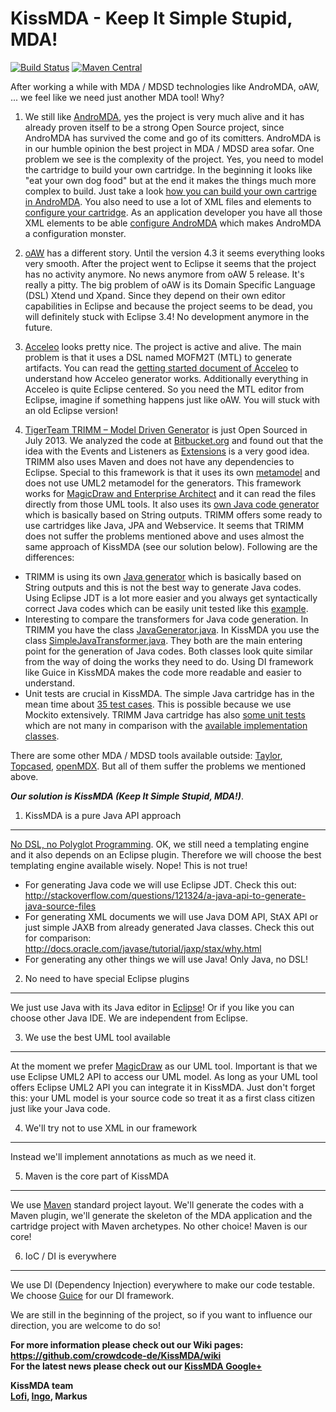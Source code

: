 KissMDA - Keep It Simple Stupid, MDA!
=====================================

[![Build Status](https://travis-ci.org/crowdcode-de/KissMDA.svg?branch=master)](https://travis-ci.org/crowdcode-de/KissMDA)
[![Maven Central](https://maven-badges.herokuapp.com/maven-central/de.crowdcode.kissmda.core/kissmda-core/badge.svg)](https://maven-badges.herokuapp.com/maven-central/de.crowdcode.kissmda.core/kissmda-core)

After working a while with MDA / MDSD technologies like AndroMDA, oAW, ... we feel like we need just another MDA tool!
Why?

1. We still like [AndroMDA](http://www.andromda.org), yes the project is very much alive and it has already proven itself to be a strong Open Source 
project, since AndroMDA has survived the come and go of its comitters. AndroMDA is in our humble opinion the best 
project in MDA / MDSD area sofar.
One problem we see is the complexity of the project. Yes, you need to model the cartridge to build your own cartridge. 
In the beginning it looks like "eat your own dog food" but at the end it makes the things much more complex to build. 
Just take a look [how you can build your own cartrige in AndroMDA](http://www.andromda.org/docs/andromda-documentation/steps-to-write-a-cartridge/index.html).
You also need to use a lot of XML files and elements to [configure your cartridge](http://www.andromda.org/docs/andromda-documentation/steps-to-write-a-cartridge/site9.html).
As an application developer you have all those XML elements to be able [configure AndroMDA](http://www.andromda.org/docs/configuration.html) 
which makes AndroMDA a configuration monster.

2. [oAW](http://www.openarchitectureware.org) has a different story. Until the version 4.3 it seems everything looks very smooth. After the project went 
to Eclipse it seems that the project has no activity anymore. No news anymore from oAW 5 release. 
It's really a pitty. The big problem of oAW is its Domain Specific Language (DSL) Xtend und Xpand. Since
they depend on their own editor capabilities in Eclipse and because the project seems to be dead, you will 
definitely stuck with Eclipse 3.4! No development anymore in the future.

3. [Acceleo](http://www.eclipse.org/acceleo) looks pretty nice. The project is active and alive. 
The main problem is that it uses a DSL named MOFM2T (MTL) to generate artifacts. You can read the [getting started document
of Acceleo](http://wiki.eclipse.org/Acceleo/Getting_Started) to understand how Acceleo generator works. Additionally everything in Acceleo is quite Eclipse centered.
So you need the MTL editor from Eclipse, imagine if something happens just like oAW. You will stuck with an old Eclipse
version!

4. [TigerTeam TRIMM – Model Driven Generator](http://trimm.tigerteam.dk) is just Open Sourced in July 2013.
We analyzed the code at [Bitbucket.org](https://bitbucket.org/tigerteam/trimm/src) and found out that the idea with the Events and Listeners as [Extensions](http://trimm.tigerteam.dk/trimm-java/trimm-java-extensions) is a very good idea.
TRIMM also uses Maven and does not have any dependencies to Eclipse. Special to this framework is that it uses its own [metamodel](http://goo.gl/MHIfLw) and does not use UML2 metamodel for the generators. 
This framework works for [MagicDraw and Enterprise Architect](http://goo.gl/Z5QQrq) and it can read the files directly from those UML tools. It also uses its [own Java code generator](http://goo.gl/A5HLEm) which is basically based on String outputs.
TRIMM offers some ready to use cartridges like Java, JPA and Webservice. It seems that TRIMM does not suffer the problems mentioned above and uses almost the same approach of KissMDA (see our solution below). Following are the differences:
  * TRIMM is using its own [Java generator](http://goo.gl/A5HLEm) which is basically based on String outputs and this is not the best way to generate Java codes. Using Eclipse JDT is a lot more easier and you always get syntactically correct Java codes which can be easily unit tested like this [example](http://goo.gl/Au42Ql).
  * Interesting to compare the transformers for Java code generation. In TRIMM you have the class [JavaGenerator.java](http://goo.gl/XpKQSM). In KissMDA you use the class [SimpleJavaTransformer.java](http://goo.gl/YuUVRS). 
They both are the main entering point for the generation of Java codes. Both classes look quite similar from the way of doing the works they need to do. Using DI framework like Guice in KissMDA makes the code more readable and easier to understand.
  * Unit tests are crucial in KissMDA. The simple Java cartridge has in the mean time about [35 test cases](http://goo.gl/6paF5M). This is possible because we use Mockito extensively. TRIMM Java cartridge has also [some unit tests](http://goo.gl/2PP9WP) which are not many in comparison with the [available implementation classes](http://goo.gl/FYDLhy).

There are some other MDA / MDSD tools available outside: [Taylor](http://taylor.sourceforge.net), [Topcased](http://www.topcased.org), [openMDX](http://www.openmdx.org). But all of them suffer the problems we mentioned above.

***Our solution is KissMDA (Keep It Simple Stupid, MDA!)***.

1. KissMDA is a pure Java API approach 
--------------------------------------
[No DSL, no Polyglot Programming](http://lofidewanto.blogspot.de/2011/10/why-is-polyglot-programming-or-do-it.html). OK, we still need a templating engine and it also depends on an Eclipse plugin. Therefore we will choose the best templating engine available wisely. Nope! This is not true!
* For generating Java code we will use Eclipse JDT. Check this out: http://stackoverflow.com/questions/121324/a-java-api-to-generate-java-source-files
* For generating XML documents we will use Java DOM API, StAX API or just simple JAXB from already generated Java classes. Check this out for comparison: http://docs.oracle.com/javase/tutorial/jaxp/stax/why.html
* For generating any other things we will use Java! Only Java, no DSL!    
     
2. No need to have special Eclipse plugins
------------------------------------------
We just use Java with its Java editor in [Eclipse](http://www.eclipse.org)! Or if you like you can choose other Java IDE. 
We are independent from Eclipse.

3. We use the best UML tool available 
-------------------------------------
At the moment we prefer [MagicDraw](http://www.nomagic.com/products/magicdraw.html) as our UML tool. Important is that we use Eclipse UML2 API to access our UML model.
As long as your UML tool offers Eclipse UML2 API you can integrate it in KissMDA. 
Just don't forget this: your UML model is your source code so treat it as a first class citizen just like your Java code.

4. We'll try not to use XML in our framework
--------------------------------------------
Instead we'll implement annotations as much as we need it.

5. Maven is the core part of KissMDA 
-----------------------------------------
We use [Maven](http://maven.apache.org) standard project layout. We'll generate the codes with a Maven plugin, we'll generate the skeleton of 
the MDA application and the cartridge project with Maven archetypes. No other choice! Maven is our core!

6. IoC / DI is everywhere
--------------------------------------------
We use DI (Dependency Injection) everywhere to make our code testable. 
We choose [Guice](https://code.google.com/p/google-guice) for our DI framework.


We are still in the beginning of the project, so if you want to influence our direction, you are welcome to do so!

**For more information please check out our Wiki pages: https://github.com/crowdcode-de/KissMDA/wiki**   
**For the latest news please check out our [KissMDA Google+](https://plus.google.com/u/0/b/118347092823913152560/118347092823913152560/posts)**

**KissMDA team    
[Lofi](http://lofidewanto.blogspot.com), [Ingo](http://www.dueppe.com), Markus**
